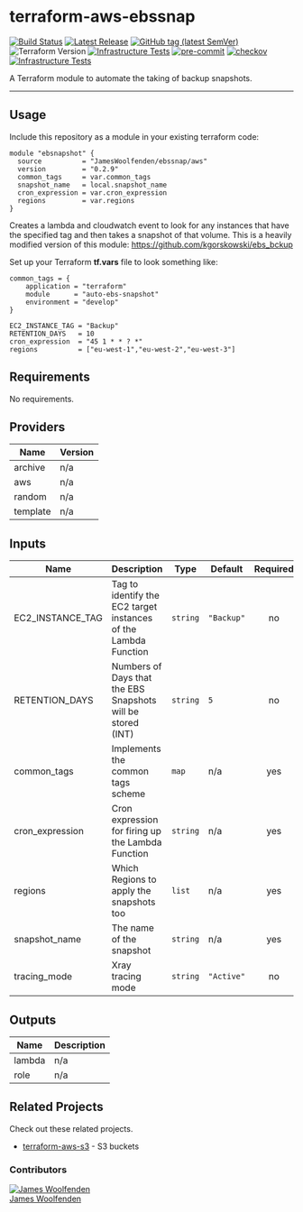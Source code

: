 # terraform-aws-ebssnap

[![Build Status](https://github.com/JamesWoolfenden/terraform-aws-ebssnap/workflows/Verify%20and%20Bump/badge.svg?branch=master)](https://github.com/JamesWoolfenden/terraform-aws-ebssnap)
[![Latest Release](https://img.shields.io/github/release/JamesWoolfenden/terraform-aws-ebssnap.svg)](https://github.com/JamesWoolfenden/terraform-aws-ebssnap/releases/latest)
[![GitHub tag (latest SemVer)](https://img.shields.io/github/tag/JamesWoolfenden/terraform-aws-ebssnap.svg?label=latest)](https://github.com/JamesWoolfenden/terraform-aws-ebssnap/releases/latest)
![Terraform Version](https://img.shields.io/badge/tf-%3E%3D0.14.0-blue.svg)
[![Infrastructure Tests](https://www.bridgecrew.cloud/badges/github/JamesWoolfenden/terraform-aws-ebssnap/cis_aws)](https://www.bridgecrew.cloud/link/badge?vcs=github&fullRepo=JamesWoolfenden%2Fterraform-aws-ebssnap&benchmark=CIS+AWS+V1.2)
[![pre-commit](https://img.shields.io/badge/pre--commit-enabled-brightgreen?logo=pre-commit&logoColor=white)](https://github.com/pre-commit/pre-commit)
[![checkov](https://img.shields.io/badge/checkov-verified-brightgreen)](https://www.checkov.io/)
[![Infrastructure Tests](https://www.bridgecrew.cloud/badges/github/jameswoolfenden/terraform-aws-ebssnap/general)](https://www.bridgecrew.cloud/link/badge?vcs=github&fullRepo=JamesWoolfenden%2Fterraform-aws-ebssnap&benchmark=INFRASTRUCTURE+SECURITY)

A Terraform module to automate the taking of backup snapshots.

---

## Usage

Include this repository as a module in your existing terraform code:

```HCL
module "ebsnapshot" {
  source          = "JamesWoolfenden/ebssnap/aws"
  version         = "0.2.9"
  common_tags     = var.common_tags
  snapshot_name   = local.snapshot_name
  cron_expression = var.cron_expression
  regions         = var.regions
}
```

Creates a lambda and cloudwatch event to look for any instances that have the specified tag and then takes a snapshot of that volume.
This is a heavily modified version of this module: <https://github.com/kgorskowski/ebs_bckup>

Set up your Terraform **tf.vars** file to look something like:

```HCL
common_tags = {
    application = "terraform"
    module      = "auto-ebs-snapshot"
    environment = "develop"
}

EC2_INSTANCE_TAG = "Backup"
RETENTION_DAYS   = 10
cron_expression  = "45 1 * * ? *"
regions          = ["eu-west-1","eu-west-2","eu-west-3"]
```

<!-- BEGINNING OF PRE-COMMIT-TERRAFORM DOCS HOOK -->
## Requirements

No requirements.

## Providers

| Name | Version |
|------|---------|
| archive | n/a |
| aws | n/a |
| random | n/a |
| template | n/a |

## Inputs

| Name | Description | Type | Default | Required |
|------|-------------|------|---------|:--------:|
| EC2\_INSTANCE\_TAG | Tag to identify the EC2 target instances of the Lambda Function | `string` | `"Backup"` | no |
| RETENTION\_DAYS | Numbers of Days that the EBS Snapshots will be stored (INT) | `string` | `5` | no |
| common\_tags | Implements the common tags scheme | `map` | n/a | yes |
| cron\_expression | Cron expression for firing up the Lambda Function | `string` | n/a | yes |
| regions | Which Regions to apply the snapshots too | `list` | n/a | yes |
| snapshot\_name | The name of the snapshot | `string` | n/a | yes |
| tracing\_mode | Xray tracing mode | `string` | `"Active"` | no |

## Outputs

| Name | Description |
|------|-------------|
| lambda | n/a |
| role | n/a |

<!-- END OF PRE-COMMIT-TERRAFORM DOCS HOOK -->

## Related Projects

Check out these related projects.

- [terraform-aws-s3](https://github.com/jameswoolfenden/terraform-aws-s3) - S3 buckets

### Contributors

[![James Woolfenden][jameswoolfenden_avatar]][jameswoolfenden_homepage]<br/>[James Woolfenden][jameswoolfenden_homepage]

[jameswoolfenden_homepage]: https://github.com/jameswoolfenden
[jameswoolfenden_avatar]: https://github.com/jameswoolfenden.png?size=150
[github]: https://github.com/jameswoolfenden
[linkedin]: https://www.linkedin.com/in/jameswoolfenden/
[twitter]: https://twitter.com/JimWoolfenden
[share_twitter]: https://twitter.com/intent/tweet/?text=terraform-aws-ebssnap&url=https://github.com/JamesWoolfenden/terraform-aws-ebssnap
[share_linkedin]: https://www.linkedin.com/shareArticle?mini=true&title=terraform-aws-ebssnap&url=https://github.com/JamesWoolfenden/terraform-aws-ebssnap
[share_reddit]: https://reddit.com/submit/?url=https://github.com/JamesWoolfenden/terraform-aws-ebssnap
[share_facebook]: https://facebook.com/sharer/sharer.php?u=https://github.com/JamesWoolfenden/terraform-aws-ebssnap
[share_email]: mailto:?subject=terraform-aws-ebssnap&body=https://github.com/JamesWoolfenden/terraform-aws-ebssnap
